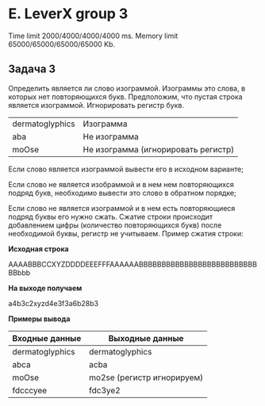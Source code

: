 # E. LeverX group 3

Time limit 2000/4000/4000/4000 ms. Memory limit 65000/65000/65000/65000 Kb.

## Задача 3

Определить является ли слово изограммой.
Изограммы это слова, в которых нет повторяющихся букв.
Предположим, что пустая строка является изограммой.
Игнорировать регистр букв.

|                 |                                     |
| --------------- | ----------------------------------- |
| dermatoglyphics | Изограмма                           |
| aba             | Не изограмма                        |
| moOse           | Не изограмма (игнорировать регистр) |

Если слово является изограммой вывести его в исходном варианте;

Если слово не является изобраммой и в нем нем повторяющихся подряд букв,
необходимо вывести это слово в обратном порядке;

Если слово не является изограммой и в нем есть повторяющиеся подряд буквы его нужно сжать.
Сжатие строки происходит добавлением цифры (количество повторяющихся букв)
после необходимой буквы, регистр не учитываем.
Пример сжатия строки:

**Исходная строка**

AAAABBBCCXYZDDDDEEEFFFAAAAAABBBBBBBBBBBBBBBBBBBBBBBBBBBBbbb

**На выходе получаем**

a4b3c2xyzd4e3f3a6b28b3

**Примеры вывода**

| Входные данные  | Выходные данные            |
| --------------- | -------------------------- |
| dermatoglyphics | dermatoglyphics            |
| abca            | acba                       |
| moOse           | mo2se (регистр игнорируем) |
| fdcccyee        | fdc3ye2                    |
